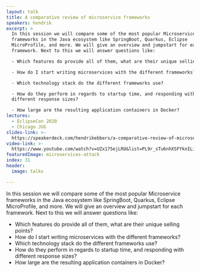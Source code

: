 ```yaml
---
layout: talk
title: A comparative review of microservice frameworks
speakers: hendrik
excerpt: >
  In this session we will compare some of the most popular Microservice
  frameworks in the Java ecosystem like SpringBoot, Quarkus, Eclipse
  MicroProfile, and more. We will give an overview and jumpstart for each
  framework. Next to this we will answer questions like:

  - Which features do provide all of them, what are their unique selling points?

  - How do I start writing microservices with the different frameworks?

  - Which technology stack do the different frameworks use?

  - How do they perform in regards to startup time, and responding with
  different response sizes?

  - How large are the resulting application containers in Docker?
lectures:
  - EclipseCon 2020
  - Chicago JUG
slides-link: >-
  https://speakerdeck.com/hendrikebbers/a-comparative-review-of-microservice-frameworks
video-link: >-
  https://www.youtube.com/watch?v=UZx175ejLRU&list=PL9r_sTu6nhXSFYknILieFl2YbFBrJIWRW&index=11
featuredImage: microservices-attack
index: 31
header:
  image: talks

---
```


In this session we will compare some of the most popular Microservice frameworks in the Java ecosystem like SpringBoot, Quarkus, Eclipse MicroProfile, and more. We will give an overview and jumpstart for each framework. Next to this we will answer questions like:
- Which features do provide all of them, what are their unique selling points?
- How do I start writing microservices with the different frameworks?
- Which technology stack do the different frameworks use?
- How do they perform in regards to startup time, and responding with different response sizes?
- How large are the resulting application containers in Docker?
